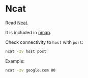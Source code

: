 # Ncat

Read [Ncat](https://nmap.org/ncat/).

It is included in [nmap](https://www.archlinux.org/packages/extra/x86_64/nmap/).

Check connectivity to `host` with `port`:

```sh
ncat -zv host post
```

Example:

```sh
ncat -zv google.com 80
```
